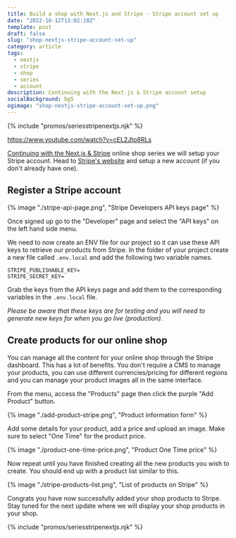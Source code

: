 ```yaml
---
title: Build a shop with Next.js and Stripe - Stripe account set up
date: "2022-10-12T13:02:18Z"
template: post
draft: false
slug: "shop-nextjs-stripe-account-set-up"
category: article
tags:
  - nextjs
  - stripe
  - shop
  - series
  - account
description: Continuing with the Next.js & Stripe account setup
socialBackground: bg5
ogimage: "shop-nextjs-stripe-account-set-up.png"
---
```


{% include "promos/seriesstripenextjs.njk" %}

<https://www.youtube.com/watch?v=cEL2Jtp8RLs>

[Continuing with the Next.js & Stripe](https://andrewford.co.nz/articles/shop-nextjs-stripe-introduction/) online shop series we will setup your Stripe account. Head to [Stripe's website](https://dashboard.stripe.com/register) and setup a new account (if you don't already have one).

## Register a Stripe account

{% image "./stripe-api-page.png", "Stripe Developers API keys page" %}

Once signed up go to the "Developer" page and select the "API keys" on the left hand side menu.

We need to now create an ENV file for our project so it can use these API keys to retrieve our products from Stripe. In the folder of your project create a new file called `.env.local` and add the following two variable names.

```env
STRIPE_PUBLISHABLE_KEY=
STRIPE_SECRET_KEY=
```

Grab the keys from the API keys page and add them to the corresponding variables in the `.env.local` file.

_Please be aware that these keys are for testing and you will need to generate new keys for when you go live (production)._

## Create products for our online shop

You can manage all the content for your online shop through the Stripe dashboard. This has a lot of benefits. You don't require a CMS to manage your products, you can use different currencies/pricing for different regions and you can manage your product images all in the same interface.

From the menu, access the "Products" page then click the purple "Add Product" button.

{% image "./add-product-stripe.png", "Product information form" %}

Add some details for your product, add a price and upload an image. Make sure to select "One Time" for the product price.

{% image "./product-one-time-price.png", "Product One Time price" %}

Now repeat until you have finished creating all the new products you wish to create. You should end up with a product list similar to this.

{% image "./stripe-products-list.png", "List of products on Stripe" %}

Congrats you have now successfully added your shop products to Stripe. Stay tuned for the next update where we will display your shop products in your shop.

{% include "promos/seriesstripenextjs.njk" %}
